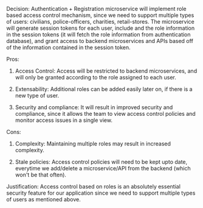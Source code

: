 Decision: Authentication + Registration microservice will implement role based access control mechanism, since we need to support multiple types of users: civilians, police-officers, charities, retail-stores. The microservice will generate session tokens for each user, include and the role information in the session tokens (it will fetch the role information from authentication database), and grant access to backend microservices and APIs based off of the information contained in the session token.

Pros:

1. Access Control: Access will be restricted to backend microservices, and will only be granted according to the role assigned to each user.

2. Extensability: Additional roles can be added easily later on, if there is a new type of user.

3. Security and compliance: It will result in improved security and compliance, since it allows the team to view access control policies and monitor access issues in a single view.


Cons:

1. Complexity: Maintaining multiple roles may result in increased complexity.

2. Stale policies: Access control policies will need to be kept upto date, everytime we add/delete a microservice/API from the backend (which won't be that often).


Justification: Access control based on roles is an absolutely essential security feature for our application since we need to support multiple types of users as mentioned above.